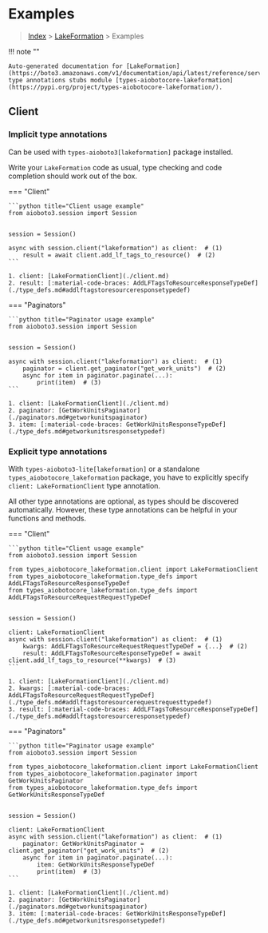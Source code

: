 # Examples

> [Index](../README.md) > [LakeFormation](./README.md) > Examples

!!! note ""

    Auto-generated documentation for [LakeFormation](https://boto3.amazonaws.com/v1/documentation/api/latest/reference/services/lakeformation.html#LakeFormation)
    type annotations stubs module [types-aiobotocore-lakeformation](https://pypi.org/project/types-aiobotocore-lakeformation/).

## Client

### Implicit type annotations

Can be used with `types-aioboto3[lakeformation]` package installed.

Write your `LakeFormation` code as usual,
type checking and code completion should work out of the box.



=== "Client"

    ```python title="Client usage example"
    from aioboto3.session import Session


    session = Session()

    async with session.client("lakeformation") as client:  # (1)
        result = await client.add_lf_tags_to_resource()  # (2)
    ```

    1. client: [LakeFormationClient](./client.md)
    2. result: [:material-code-braces: AddLFTagsToResourceResponseTypeDef](./type_defs.md#addlftagstoresourceresponsetypedef) 



=== "Paginators"

    ```python title="Paginator usage example"
    from aioboto3.session import Session


    session = Session()

    async with session.client("lakeformation") as client:  # (1)
        paginator = client.get_paginator("get_work_units")  # (2)
        async for item in paginator.paginate(...):
            print(item)  # (3)
    ```

    1. client: [LakeFormationClient](./client.md)
    2. paginator: [GetWorkUnitsPaginator](./paginators.md#getworkunitspaginator)
    3. item: [:material-code-braces: GetWorkUnitsResponseTypeDef](./type_defs.md#getworkunitsresponsetypedef) 




### Explicit type annotations

With `types-aioboto3-lite[lakeformation]`
or a standalone `types_aiobotocore_lakeformation` package, you have to explicitly specify
`client: LakeFormationClient` type annotation.

All other type annotations are optional, as types should be discovered automatically.
However, these type annotations can be helpful in your functions and methods.


=== "Client"

    ```python title="Client usage example"
    from aioboto3.session import Session

    from types_aiobotocore_lakeformation.client import LakeFormationClient
    from types_aiobotocore_lakeformation.type_defs import AddLFTagsToResourceResponseTypeDef
    from types_aiobotocore_lakeformation.type_defs import AddLFTagsToResourceRequestRequestTypeDef


    session = Session()

    client: LakeFormationClient
    async with session.client("lakeformation") as client:  # (1)
        kwargs: AddLFTagsToResourceRequestRequestTypeDef = {...}  # (2)
        result: AddLFTagsToResourceResponseTypeDef = await client.add_lf_tags_to_resource(**kwargs)  # (3)
    ```

    1. client: [LakeFormationClient](./client.md)
    2. kwargs: [:material-code-braces: AddLFTagsToResourceRequestRequestTypeDef](./type_defs.md#addlftagstoresourcerequestrequesttypedef) 
    3. result: [:material-code-braces: AddLFTagsToResourceResponseTypeDef](./type_defs.md#addlftagstoresourceresponsetypedef) 



=== "Paginators"

    ```python title="Paginator usage example"
    from aioboto3.session import Session

    from types_aiobotocore_lakeformation.client import LakeFormationClient
    from types_aiobotocore_lakeformation.paginator import GetWorkUnitsPaginator
    from types_aiobotocore_lakeformation.type_defs import GetWorkUnitsResponseTypeDef


    session = Session()

    client: LakeFormationClient
    async with session.client("lakeformation") as client:  # (1)
        paginator: GetWorkUnitsPaginator = client.get_paginator("get_work_units")  # (2)
        async for item in paginator.paginate(...):
            item: GetWorkUnitsResponseTypeDef
            print(item)  # (3)
    ```

    1. client: [LakeFormationClient](./client.md)
    2. paginator: [GetWorkUnitsPaginator](./paginators.md#getworkunitspaginator)
    3. item: [:material-code-braces: GetWorkUnitsResponseTypeDef](./type_defs.md#getworkunitsresponsetypedef) 




